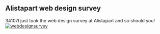 <article><h2>Alistapart web design survey</h2><time><span class="day">3</span><span class="month">4</span><span class="year">107</span></time>I just took the web design survey at Alistapart and so should you!<a href=http://alistapart.com/articles/webdesignsurvey' title='webdesignsurvey'><img src='http://www.wnas.nl/wp-content/uploads/2007/05/i-took-the-2007-survey.gif' alt='webdesignsurvey' /></a></article>